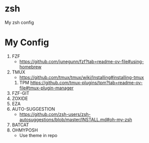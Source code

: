 # zsh
My zsh config
# My Config
1. FZF
    - https://github.com/junegunn/fzf?tab=readme-ov-file#using-homebrew
2. TMUX
    - https://github.com/tmux/tmux/wiki/Installing#installing-tmux
    1. TPM
        https://github.com/tmux-plugins/tpm?tab=readme-ov-file#tmux-plugin-manager
3. FZF-GIT
4. ZOXIDE
5. EZA
6. AUTO-SUGGESTION
    - https://github.com/zsh-users/zsh-autosuggestions/blob/master/INSTALL.md#oh-my-zsh
7. BATCAT
8. OHMYPOSH
    - Use theme in repo

